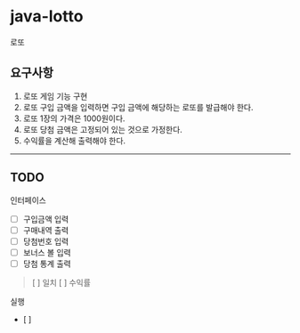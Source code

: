 # java-lotto
로또

## 요구사항
 1. 로또 게임 기능 구현
 2. 로또 구입 금액을 입력하면 구입 금액에 해당하는 로또를 발급해야 한다.
 3. 로또 1장의 가격은 1000원이다.
 4. 로또 당첨 금액은 고정되어 있는 것으로 가정한다.
 5. 수익률을 계산해 출력해야 한다.

*****

## TODO
인터페이스
- [ ] 구입금액 입력
- [ ] 구매내역 출력
- [ ] 당첨번호 입력
- [ ] 보너스 볼 입력
- [ ] 당첨 통계 출력
 > [ ] 일치
 > [ ] 수익률

실행
- [ ]


